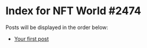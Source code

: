 # Index for NFT World #2474
Posts will be displayed in the order below:

- [Your first post](./001-first.md)

